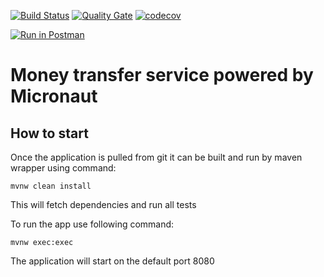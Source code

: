 [![Build Status](https://travis-ci.org/DmitriiSerikov/money-transfer-service.svg?branch=master)](https://travis-ci.org/DmitriiSerikov/money-transfer-service)
[![Quality Gate](https://sonarcloud.io/api/project_badges/measure?project=com.github.example%3Amoney-transfer-service&metric=alert_status)](https://sonarcloud.io/dashboard/index/com.github.example%3Amoney-transfer-service)
[![codecov](https://codecov.io/gh/DmitriiSerikov/money-transfer-service/branch/master/graph/badge.svg)](https://codecov.io/gh/DmitriiSerikov/money-transfer-service)

[![Run in Postman](https://run.pstmn.io/button.svg)](https://app.getpostman.com/run-collection/57052f61858db233b359#?env%5BHeroku%5D=W3siZW5hYmxlZCI6dHJ1ZSwia2V5IjoidXJsIiwidmFsdWUiOiJodHRwczovL21vbmV5LXRyYW5zZmVyLXNlcnZpY2UuaGVyb2t1YXBwLmNvbSIsInR5cGUiOiJ0ZXh0In0seyJlbmFibGVkIjp0cnVlLCJrZXkiOiJhcGlfdmVyc2lvbiIsInZhbHVlIjoiMS4wIiwidHlwZSI6InRleHQifV0=)

# Money transfer service powered by Micronaut

## How to start

Once the application is pulled from git it can be built and run by maven wrapper using command:

    mvnw clean install

This will fetch dependencies and run all tests

To run the app use following command:

    mvnw exec:exec

The application will start on the default port 8080

